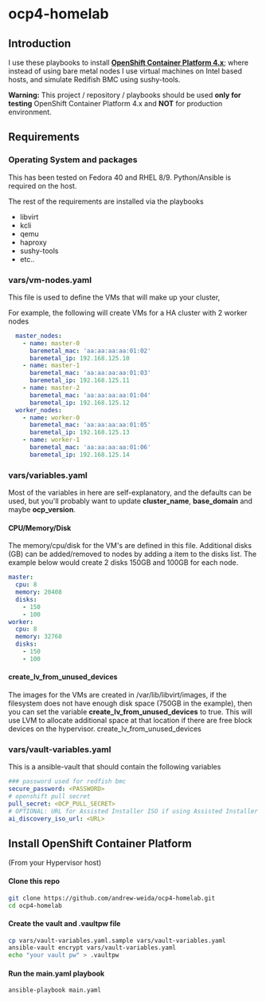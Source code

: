 ocp4-homelab
=====================
Introduction
------------
I use these playbooks to install [**OpenShift Container Platform 4.x**](https://docs.openshift.com/container-platform/4.16/installing/installing_bare_metal/preparing-to-install-on-bare-metal.html); where instead of using bare metal nodes I use virtual machines on Intel based hosts, and simulate Redifish BMC using sushy-tools.


**Warning:** This project / repository / playbooks should be used **only for testing** OpenShift Container Platform 4.x and **NOT** for production environment.

Requirements
------------
### Operating System and packages
This has been tested on Fedora 40 and RHEL 8/9. Python/Ansible is required on the host.

The rest of the requirements are installed via the playbooks
- libvirt
- kcli
- qemu
- haproxy
- sushy-tools
- etc..


### vars/vm-nodes.yaml
This file is used to define the VMs that will make up your cluster, 

For example, the following will create VMs for a HA cluster with 2 worker nodes

```yaml
  master_nodes:
    - name: master-0
      baremetal_mac: 'aa:aa:aa:aa:01:02'
      baremetal_ip: 192.168.125.10
    - name: master-1
      baremetal_mac: 'aa:aa:aa:aa:01:03'
      baremetal_ip: 192.168.125.11
    - name: master-2
      baremetal_mac: 'aa:aa:aa:aa:01:04'
      baremetal_ip: 192.168.125.12
  worker_nodes:
    - name: worker-0
      baremetal_mac: 'aa:aa:aa:aa:01:05'
      baremetal_ip: 192.168.125.13
    - name: worker-1
      baremetal_mac: 'aa:aa:aa:aa:01:06'
      baremetal_ip: 192.168.125.14
```

### vars/variables.yaml
Most of the variables in here are self-explanatory, and the defaults can be used, but you'll probably want to update **cluster_name**, **base_domain** and maybe **ocp_version**.

#### CPU/Memory/Disk

The memory/cpu/disk for the VM's are defined in this file. Additional disks (GB) can be added/removed to nodes by adding a item to the disks list. The example below would create 2 disks 150GB and 100GB for each node.

```yaml
master:
  cpu: 8
  memory: 20408
  disks: 
    - 150
    - 100
worker:
  cpu: 8
  memory: 32768
  disks: 
    - 150
    - 100
```

#### create_lv_from_unused_devices

The images for the VMs are created in /var/lib/libvirt/images, if the filesystem does not have enough disk space (750GB in the example), then you can set the variable **create_lv_from_unused_devices** to true. 
This will use LVM to allocate additional space at that location if there are free block devices on the hypervisor.
create_lv_from_unused_devices

### vars/vault-variables.yaml

This is a ansible-vault that should contain the following variables  
```yaml
### password used for redfish bmc
secure_password: <PASSWORD>
# openshift pull secret
pull_secret: <OCP_PULL_SECRET>
# OPTIONAL: URL for Assisted Installer ISO if using Assisted Installer method instead of agent
ai_discovery_iso_url: <URL>
```

Install OpenShift Container Platform
--------------------------------
(From your Hypervisor host)

#### Clone this repo
```bash
git clone https://github.com/andrew-weida/ocp4-homelab.git
cd ocp4-homelab
```

#### Create the vault and .vaultpw file
```bash
cp vars/vault-variables.yaml.sample vars/vault-variables.yaml
ansible-vault encrypt vars/vault-variables.yaml
echo "your vault pw" > .vaultpw
```

#### Run the main.yaml playbook

```bash
ansible-playbook main.yaml
```
